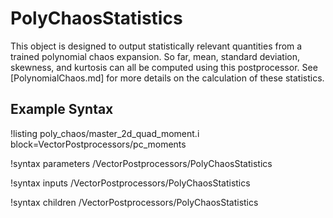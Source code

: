 # PolyChaosStatistics

This object is designed to output statistically relevant quantities from a trained polynomial chaos expansion. So far, mean, standard deviation, skewness, and kurtosis can all be computed using this postprocessor. See [PolynomialChaos.md] for more details on the calculation of these statistics.

## Example Syntax

!listing poly_chaos/master_2d_quad_moment.i block=VectorPostprocessors/pc_moments

!syntax parameters /VectorPostprocessors/PolyChaosStatistics

!syntax inputs /VectorPostprocessors/PolyChaosStatistics

!syntax children /VectorPostprocessors/PolyChaosStatistics
